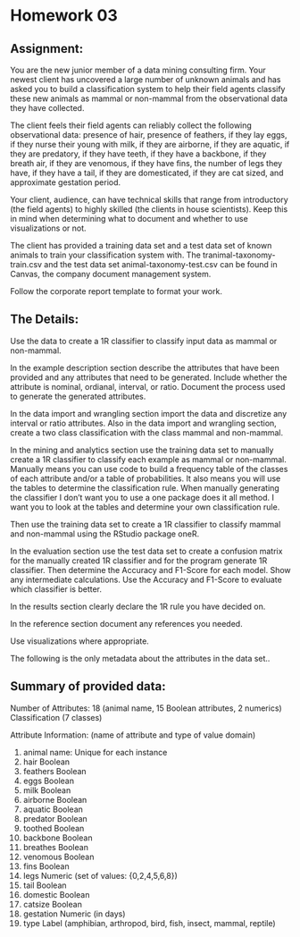 # Homework 03 

## Assignment: 

You are the new junior member of a data mining consulting firm.  Your newest client has uncovered a large number of unknown animals and has asked you to build a classification system to help their field agents classify these new animals as mammal or non-mammal from the observational data they have collected.  
 
The client feels their field agents can reliably collect the following observational data: presence of hair, presence of  feathers, if they lay eggs, if they nurse their young with milk, if they are airborne, if they are aquatic, if they are predatory, if they have teeth, if they have a backbone, if they breath air, if they are venomous, if they have fins, the number of legs they have, if they have a tail, if they are domesticated, if they are cat sized, and approximate gestation period. 
 
Your client, audience, can have technical skills that range from introductory (the field agents) to highly skilled (the clients in house scientists).  Keep this in mind when determining what to document and whether to use visualizations or not. 
 
The client has provided a training data set and a test data set of known animals to train your classification system with.  The tranimal-taxonomy-train.csv and the test data set animal-taxonomy-test.csv can be found in Canvas, the company document management system. 
 
Follow the corporate report template to format your work. 
 
## The Details: 
 
Use the data to create a 1R classifier to classify input data as mammal or non-mammal. 
 
In the example description section describe the attributes that have been provided and any attributes that need to be generated.  Include whether the attribute is nominal, ordianal, interval, or ratio.  Document the process used to generate the generated attributes. 
 
In the data import and wrangling section import the data and discretize any interval or ratio attributes. Also in the data import and wrangling section, create a two class classification with the class mammal and non-mammal. 
 
In the mining and analytics section use the training data set to manually create a 1R classifier to classify each example as mammal or non-mammal. Manually means you can use code to build a frequency table of the classes of each attribute and/or a table of probabilities.  It also means 
you will use the tables to determine the classification rule.  When manually generating the classifier I don’t want you to use a one package does it all method.  I want you to look at the tables and determine your own classification rule. 
 
Then use the training data set to create a 1R classifier to classify mammal and non-mammal using the RStudio package oneR. 
 
In the evaluation section use the test data set to create a confusion matrix for the manually created 1R classifier and for the program generate 1R classifier. Then determine the Accuracy and F1-Score for each model.  Show any intermediate calculations.  Use the Accuracy and F1-Score to evaluate which classifier is better. 
 
In the results section clearly declare the 1R rule you have decided on. 
 
In the reference section document any references you needed.  
 
Use visualizations where appropriate. 
 
The following is the only metadata about the attributes in the data set.. 
 
## Summary of provided data: 
Number of Attributes: 18 (animal name, 15 Boolean attributes, 2 numerics) Classification (7 classes) 
 
Attribute Information: (name of attribute and type of value domain)
1. animal name:      Unique for each instance    
2. hair Boolean    
3. feathers Boolean   
4. eggs Boolean    
5. milk Boolean    
6. airborne Boolean    
7. aquatic Boolean   
8. predator Boolean    
9. toothed Boolean   
10. backbone Boolean   
11. breathes Boolean   
12. venomous Boolean   
13. fins Boolean   
14. legs Numeric (set of values: {0,2,4,5,6,8})   
15. tail Boolean   
16. domestic Boolean   
17. catsize Boolean   
18. gestation Numeric (in days) 
19. type Label (amphibian, arthropod, bird, fish, insect, mammal, reptile) 
